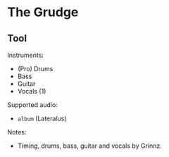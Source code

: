 # The Grudge

## Tool

Instruments:

  * (Pro) Drums
  * Bass
  * Guitar
  * Vocals (1)

Supported audio:

  * `album` (Lateralus)

Notes:

  * Timing, drums, bass, guitar and vocals by Grinnz.

